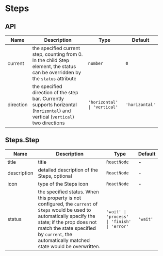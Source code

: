 # Steps

<code src="./demos/index.tsx"></code>

## API

| Name      | Description                                                                                                                    | Type                         | Default        |
| --------- | ------------------------------------------------------------------------------------------------------------------------------ | ---------------------------- | -------------- |
| current   | the specified current step, counting from 0. In the child Step element, the status can be overridden by the `status` attribute | `number`                     | `0`            |
| direction | the specified direction of the step bar. Currently supports horizontal (`horizontal`) and vertical (`vertical`) two directions | `'horizontal' \| 'vertical'` | `'horizontal'` |

## Steps.Step

| Name        | Description                                                                                                                                                                                                                                               | Type                                         | Default  |
| ----------- | --------------------------------------------------------------------------------------------------------------------------------------------------------------------------------------------------------------------------------------------------------- | -------------------------------------------- | -------- |
| title       | title                                                                                                                                                                                                                                                     | `ReactNode`                                  | -        |
| description | detailed description of the Steps, optional                                                                                                                                                                                                               | `ReactNode`                                  | -        |
| icon        | type of the Steps icon                                                                                                                                                                                                                                    | `ReactNode`                                  | -        |
| status      | the specified status. When this property is not configured, the `current` of `Steps` would be used to automatically specify the state; if the prop does not match the state specified by `current`, the automatically matched state would be overwritten. | `'wait' \| 'process' \| 'finish' \| 'error'` | `'wait'` |
